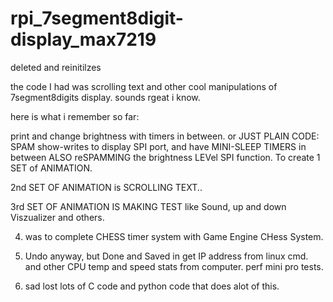 # rpi_7segment8digit-display_max7219
deleted and reinitilzes



the code I had was scrolling text and other cool manipulations of 7segment8digits display. sounds rgeat i know. 

here is what i remember so far:

print and change brightness with timers in between.
or JUST PLAIN CODE: SPAM show-writes to display SPI port, and have MINI-SLEEP TIMERS in between ALSO reSPAMMING the brightness LEVel SPI function. To create 1 SET of ANIMATION.

2nd SET OF ANIMATION is SCROLLING TEXT..

3rd SET OF ANIMATION IS MAKING TEST like Sound, up and down Viszualizer and others.

4. was to complete CHESS timer system with Game Engine CHess System.

5. Undo anyway, but Done and Saved in  get IP address from linux cmd. and other CPU temp and speed stats from computer. perf mini pro tests.

6. sad lost lots of C code and python code that does alot of this.

